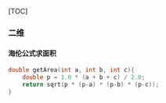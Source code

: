 [TOC]
### 二维
#### 海伦公式求面积
```cpp
double getArea(int a, int b, int c){
    double p = 1.0 * (a + b + c) / 2.0;
    return sqrt(p * (p-a) * (p-b) * (p-c));
}
```
